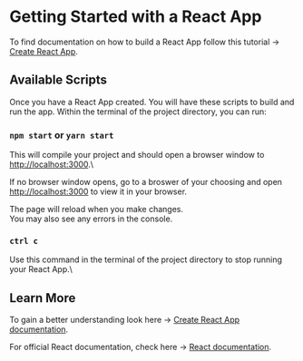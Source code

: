 # Getting Started with a React App

To find documentation on how to build a React App follow this tutorial -> [Create React App](https://github.com/facebook/create-react-app).

## Available Scripts

Once you have a React App created. 
You will have these scripts to build and run the app.
Within the terminal of the project directory, you can run:

### `npm start` or `yarn start`

This will compile your project and should open a browser window to [http://localhost:3000](http://localhost:3000).\

If no browser window opens, go to a broswer of your choosing and open [http://localhost:3000](http://localhost:3000) to view it in your browser.

The page will reload when you make changes.\
You may also see any errors in the console.

### `ctrl c`

Use this command in the terminal of the project directory to stop running your React App.\

## Learn More

To gain a better understanding look here -> [Create React App documentation](https://facebook.github.io/create-react-app/docs/getting-started).

For official React documentation, check here -> [React documentation](https://reactjs.org/).